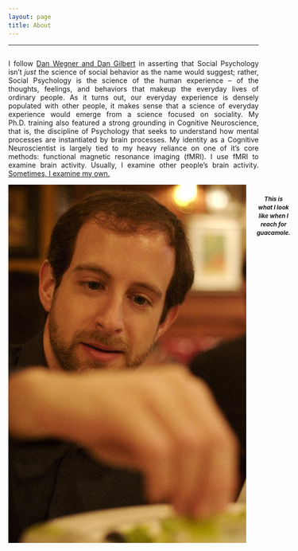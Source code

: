 ```yaml
---
layout: page
title: About
---
```


---

<div class="row" data-equalizer data-equalizer-mq="medium-up">
<div class="large-10 columns" data-equalizer-watch>
     <p align="justify">I follow <a href="http://scholar.harvard.edu/dwegner/publications/social-psychology%E2%80%93-science-human-experience" target="_blank">Dan Wegner and Dan Gilbert</a> in asserting that Social Psychology isn’t <em>just</em> the science of social behavior as the name would suggest; rather, Social Psychology is the science of the human experience – of the thoughts, feelings, and behaviors that makeup the everyday lives of ordinary people. As it turns out, our everyday experience is densely populated with other people, it makes sense that a science of everyday experience would emerge from a science focused on sociality. My Ph.D. training also featured a strong grounding in Cognitive Neuroscience, that is, the discipline of Psychology that seeks to understand how mental processes are instantiated by brain processes. My identity as a Cognitive Neuroscientist is largely tied to my heavy reliance on one of it’s core methods: functional magnetic resonance imaging (fMRI). I use fMRI to examine brain activity. Usually, I examine other people’s brain activity. <a href="http://www.spspblog.org/this-is-my-brain-on-social-cognition" target="_blank">Sometimes, I examine my own.</a></p>
</div>
<div class="large-2 columns hide-for-medium-down" data-equalizer-watch>
<img src="/public/img/spuntreach.jpg">
    <h5 align="center"><strong><small>This is what I look like when I reach for guacamole.</small></strong></h5>
</div>

